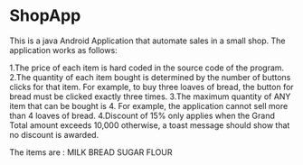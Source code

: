 # ShopApp
 This is a java Android Application that automate sales in a small shop.
 The application works as follows:
 
  1.The price of each item is hard coded in the source code of the program.
  2.The quantity of each item bought is determined by the number of buttons clicks for that item. For example, to buy three loaves of bread, the button for bread must be clicked exactly three times.
  3.The maximum quantity of ANY item that can be bought is 4. For example, the application cannot sell more than 4 loaves of bread.
  4.Discount of 15% only applies when the Grand Total amount exceeds 10,000 otherwise, a toast message should show that no discount is awarded.

  The items are :
  MILK
  BREAD
  SUGAR
  FLOUR
